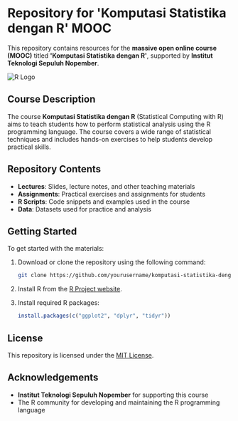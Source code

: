 # Repository for 'Komputasi Statistika dengan R' MOOC

This repository contains resources for the **massive open online course (MOOC)** titled **'Komputasi Statistika dengan R'**, supported by **Institut Teknologi Sepuluh Nopember**.

![R Logo](https://www.r-project.org/logo/Rlogo.png)

## Course Description

The course **Komputasi Statistika dengan R** (Statistical Computing with R) aims to teach students how to perform statistical analysis using the R programming language. The course covers a wide range of statistical techniques and includes hands-on exercises to help students develop practical skills.

## Repository Contents

- **Lectures**: Slides, lecture notes, and other teaching materials
- **Assignments**: Practical exercises and assignments for students
- **R Scripts**: Code snippets and examples used in the course
- **Data**: Datasets used for practice and analysis

## Getting Started

To get started with the materials:

1. Download or clone the repository using the following command:

    ```bash
    git clone https://github.com/yourusername/komputasi-statistika-dengan-r.git
    ```

2. Install R from the [R Project website](https://www.r-project.org/).

3. Install required R packages:

    ```r
    install.packages(c("ggplot2", "dplyr", "tidyr"))
    ```

## License

This repository is licensed under the [MIT License](LICENSE).

## Acknowledgements

- **Institut Teknologi Sepuluh Nopember** for supporting this course
- The R community for developing and maintaining the R programming language

